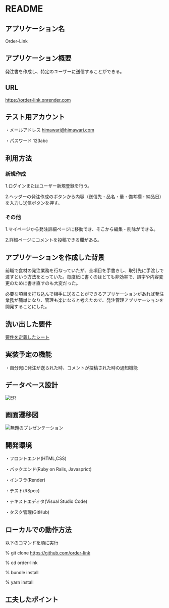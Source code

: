 # README

## アプリケーション名
Order-Link

## アプリケーション概要
発注書を作成し、特定のユーザーに送信することができる。

## URL
https://order-link.onrender.com

## テスト用アカウント
・メールアドレス
himawari@himawari.com

・パスワード
123abc

## 利用方法
### 新規作成
1.ログインまたはユーザー新規登録を行う。

2.ヘッダーの発注作成のボタンから内容（送信先・品名・量・備考欄・納品日）を入力し送信ボタンを押す。

### その他
1.マイページから発注詳細ページに移動でき、そこから編集・削除ができる。

2.詳細ページにコメントを投稿できる欄がある。

## アプリケーションを作成した背景

前職で食材の発注業務を行なっていたが、全項目を手書きし、取引先に手渡しで渡すという方法をとっていた。毎度紙に書くのはとても非効率で、誤字や内容変更のために書き直すのも大変だった。

必要な項目を打ち込んで相手に送ることができるアプリケーションがあれば発注業務が簡単になり、管理も楽になると考えたので、発注管理アプリケーションを開発することにした。

## 洗い出した要件
[要件を定義したシート](https://docs.google.com/spreadsheets/d/1WvnPBzfSjBlhUhAY3-TWs0iAeYly6wd59wJF8F2DH_4/edit?usp=sharing)

## 実装予定の機能

・自分宛に発注が送られた時、コメントが投稿された時の通知機能

## データベース設計
![ER](https://github.com/benaturalblue/order-link/assets/130998935/32329518-0e9b-49b6-a8da-61ce45aaafe8)

## 画面遷移図
![無題のプレゼンテーション](https://github.com/benaturalblue/order-link/assets/130998935/a3b28c34-8b00-4821-93cd-0eb0c596006e)

## 開発環境
・フロントエンド(HTML,CSS)

・バックエンド(Ruby on Rails, Javasprict)

・インフラ(Render)

・テスト(RSpec)

・テキストエディタ(Visual Studio Code)

・タスク管理(GitHub)

## ローカルでの動作方法
以下のコマンドを順に実行

% git clone https://github.com/order-link

% cd order-link

% bundle install

% yarn install

## 工夫したポイント
